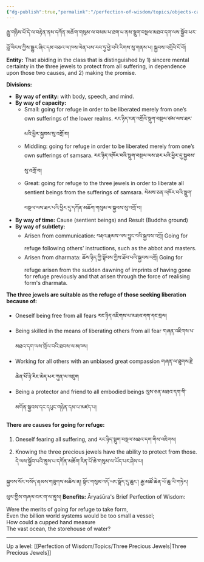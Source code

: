```yaml
---
{"dg-publish":true,"permalink":"/perfection-of-wisdom/topics/objects-causes-and-entity-of-refuge/"}
---
```


རྒྱུ་གཉིས་པོ་དེ་ལ་བརྟེན་ནས་དཀོན་མཆོག་གསུམ་ལ་བསམ་པ་ཐག་པ་ནས་སྡུག་བསྔལ་མཐའ་དག་ལས་སྐྱོབ་པར་བློ་ལིངས་ཀྱིས་སྒྱུར་ཞིང་དམ་བཅའ་ལ་ཁས་ལེན་པས་རབ་ཏུ་ཕྱེ་བའི་རིགས་སུ་གནས་པ། སྐྱབས་འགྲོའི་ངོ་བོ།
**Entity:** That abiding in the class that is distinguished by 1) sincere mental certainty in the three jewels to protect from all suffering, in dependence upon those two causes, and 2) making the promise.

**Divisions:**
- **By way of entity:** with body, speech, and mind.
- **By way of capacity:**
	- Small: going for refuge in order to be liberated merely from one’s own sufferings of the lower realms. 	  རང་ཉིད་ངན་འགྲོའི་སྡུག་བསྔལ་ཙམ་ལས་ཐར་པའི་ཕྱིར་སྐྱབས་སུ་འགྲོ་བ།
	- Middling: going for refuge in order to be liberated merely from one’s own sufferings of samsara.
	  རང་ཉིད་འཁོར་བའི་སྡུག་བསྔལ་ལས་ཐར་པའི་ཕྱིར་དུ་སྐྱབས་སུ་འགྲོ་བ།
	- Great: going for refuge to the three jewels in order to liberate all sentient beings from the sufferings of samsara. 	  སེམས་ཅན་འཁོར་བའི་སྡུག་བསྔལ་ལས་ཐར་པའི་ཕྱིར་དུ་དཀོན་མཆོག་གསུམ་ལ་སྐྱབས་སུ་འགྲོ་བ།
- **By way of time:** Cause (sentient beings) and Result (Buddha ground)
- **By way of subtlety:**
	- Arisen from communication: བརྡའ་རྣམས་ལས་བྱུང་བའི་སྐྱབས་འགྲོ།
	  Going for refuge following others’ instructions, such as the abbot and masters.
	- Arisen from dharmata: ཆོས་ཉིད་ཀྱི་སྟོབས་ཀྱིས་ཐོབ་པའི་སྐྱབས་འགྲོ།
	  Going for refuge arisen from the sudden dawning of imprints of having gone for refuge previously and that arisen through the force of realising form's dharmata.

**The three jewels are suitable as the refuge of those seeking liberation because of:**
- Oneself being free from all fears རང་ཉིད་འཇིགས་པ་མཐའ་དག་དང་བྲལ།
- Being skilled in the means of liberating others from all fear གཞན་འཇིགས་པ་མཐའ་དག་ལས་གྲོལ་བའི་ཐབས་ལ་མཁས།
- Working for all others with an unbiased great compassion གཞན་ལ་ཐུགས་རྗེ་ཆེན་པོ་ཉེ་རིང་མེད་པར་ཀུན་ལ་འཇུག
- Being a protector and friend to all embodied beings ལུས་ཅན་མཐའ་དག་གི་མགོན་སྐྱབས་དང་དཔུང་གཉེན་དམ་པ་མཛད་པ།

**There are causes for going for refuge:**
1. Oneself fearing all suffering, and རང་ཉིད་སྡུག་བསྔལ་མཐའ་དག་གིས་འཇིགས།
2. Knowing the three precious jewels have the ability to protect from those. དེ་ལས་སྐྱོབ་པའི་ནུས་པ་དཀོན་མཆོག་རིན་པོ་ཆེ་གསུམ་ལ་ཡོད་པར་ཤེས་པ།

སྐྱབས་སོང་བསོད་ནམས་གཟུགས་མཆིས་ན། སྟོང་གསུམ་འདོ་ཡང་སྣོད་དུ་ཆུང་།
རྒྱ་མཚོ་ཆེན་པོ་ཆུ་ཡི་གཏེར། ཕུལ་གྱིས་གཞལ་བར་ག་ལ་ནུས།
**Benefits:** Āryaśūra's Brief Perfection of Wisdom:
Were the merits of going for refuge to take form,  
Even the billion world systems would be too small a vessel;  
How could a cupped hand measure  
The vast ocean, the storehouse of water?

---
Up a level: [[Perfection of Wisdom/Topics/Three Precious Jewels\|Three Precious Jewels]]